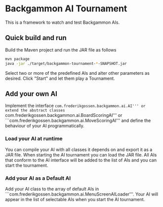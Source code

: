 # Backgammon AI Tournament 

This is a framework to watch and test Backgammon AIs. 

## Quick build and run 

Build the Maven project and run the JAR file as follows

```sh
mvn package
java -jar ./target/backgammon-tournament-*-SNAPSHOT.jar
```

Select two or more of the predefined AIs and alter other parameters as desired. Click "Start" and let them play a Tournament. 

## Add your own AI

Implement the interface ```com.frederikgossen.backgammon.ai.AI''' or extend the abstract classes ```com.frederikgossen.backgammon.ai.BoardScoringAI''' or ```com.frederikgossen.backgammon.ai.MoveScoringAI''' and define the behaviour of your AI programmatically. 

### Load your AI at runtime 

You can compile your AI with all classes it depends on and export it as a JAR file. When starting the AI tournament you can load the JAR file. All AIs that conform to the AI interface will be added to the list of AIs and you can start the tournament. 

### Add your AI as a Default AI 

Add your AI class to the array of default AIs in ```com.frederikgossen.backgammon.ai.MenuScreenAILoader'''. Your AI will appear in the list of selectable AIs when you start the AI tournament. 
